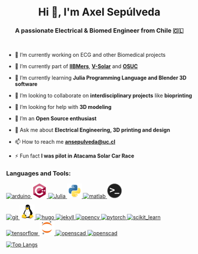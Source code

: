 <h1 align="center">Hi 👋, I'm Axel Sepúlveda</h1>
<h3 align="center">A passionate Electrical & Biomed Engineer from Chile 🇨🇱 </h3>

<p align="left"> <a href="" target="blank"><img src="" alt="" /></a> </p>

- 🔭 I’m currently working on ECG and other Biomedical projects

- 🐳  I’m currently part of [**IIBMers**](https://github.com/IIBMErs), [**V-Solar**](https://github.com/V-Solar-UC) and [**OSUC**](https://github.com/open-source-uc)

- 🌱 I’m currently learning **Julia Programming Language and Blender 3D software**

- 👯 I’m looking to collaborate on **interdisciplinary projects** like **bioprinting**

- 🤝 I’m looking for help with **3D modeling**

- :key: I’m an **Open Source enthusiast** 

- 💬 Ask me about **Electrical Engineering, 3D printing and design**

- 📫 How to reach me **ansepulveda@uc.cl**

- ⚡ Fun fact **I was pilot in Atacama Solar Car Race**


<h3 align="left">Languages and Tools:</h3>
<p align="left"> 
  <a href="https://www.arduino.cc/" target="_blank"> <img src="https://cdn.worldvectorlogo.com/logos/arduino-1.svg" alt="arduino" width="40" height="40"/> </a> 
  <a href="https://www.cplusplus.com/" target="_blank"> <img src="https://raw.githubusercontent.com/devicons/devicon/master/icons/cplusplus/cplusplus-original.svg" alt="cplusplus" width="40" height="40"/> </a> 
  <a href="https://julialang.org/" target="_blank"> <img src="https://www.vectorlogo.zone/logos/julialang/julialang-icon.svg" alt="Julia" width="40" height="40"/> </a>
  <a href="https://www.python.org" target="_blank"> <img src="https://raw.githubusercontent.com/devicons/devicon/master/icons/python/python-original.svg" alt="python" width="40" height="40"/> </a> 
  <a href="https://www.mathworks.com/" target="_blank"> <img src="https://upload.wikimedia.org/wikipedia/commons/2/21/Matlab_Logo.png" alt="matlab" width="40" height="40"/> </a> 
  <a href="Terminals" target="_blank"> <img src="https://raw.githubusercontent.com/github/explore/80688e429a7d4ef2fca1e82350fe8e3517d3494d/topics/terminal/terminal.png" alt="terminal" width="40" height="40"/> </a> 
  
</p>
<p align="left"> 
  <a href="https://git-scm.com/" target="_blank"> <img src="https://www.vectorlogo.zone/logos/git-scm/git-scm-icon.svg" alt="git" width="40" height="40"/> </a> 
  <a href="https://www.linux.org/" target="_blank"> <img src="https://raw.githubusercontent.com/devicons/devicon/master/icons/linux/linux-original.svg" alt="linux" width="40" height="40"/> </a>   
  <a href="https://gohugo.io/" target="_blank"> <img src="https://api.iconify.design/logos-hugo.svg" alt="hugo" width="40" height="40"/> </a> 
  <a href="https://jekyllrb.com/" target="_blank"> <img src="https://www.vectorlogo.zone/logos/jekyllrb/jekyllrb-icon.svg" alt="jekyll" width="40" height="40"/> </a> 
  <a href="https://opencv.org/" target="_blank"> <img src="https://www.vectorlogo.zone/logos/opencv/opencv-icon.svg" alt="opencv" width="40" height="40"/> </a> 
  <a href="https://pytorch.org/" target="_blank"> <img src="https://www.vectorlogo.zone/logos/pytorch/pytorch-icon.svg" alt="pytorch" width="40" height="40"/> </a> 
  <a href="https://scikit-learn.org/" target="_blank"> <img src="https://upload.wikimedia.org/wikipedia/commons/0/05/Scikit_learn_logo_small.svg" alt="scikit_learn" width="40" height="40"/> </a> 
  <a href="https://www.tensorflow.org" target="_blank"> <img src="https://www.vectorlogo.zone/logos/tensorflow/tensorflow-icon.svg" alt="tensorflow" width="40" height="40"/> </a> 
  <a href="https://jupyter.org/" target="_blank"> <img src="https://raw.githubusercontent.com/github/explore/80688e429a7d4ef2fca1e82350fe8e3517d3494d/topics/jupyter-notebook/jupyter-notebook.png" alt="jupyter" width="40" height="40"/> </a> 
  <a href="https://openscad.org/" target="_blank"> <img src="https://openscad.org/assets/img/logo.png" alt="openscad" width="40" height="40"/> </a> 
  <a href="https://www.freecadweb.org/" target="_blank"> <img src="https://camo.githubusercontent.com/42707761ddcdc27dd522db8949216f67238216261afc6220597c1b9361cf1ea9/68747470733a2f2f7777772e667265656361647765622e6f72672f696d616765732f6c6f676f2e706e67" alt="openscad" width="40" height="40"/> </a> 
  
</p>


[![Top Langs](https://github-readme-stats.vercel.app/api/top-langs/?username=chepo92&layout=compact)](https://github.com/chepo92/github-readme-stats)

